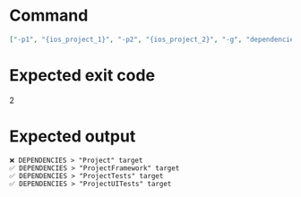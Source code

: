 # Command
```json
["-p1", "{ios_project_1}", "-p2", "{ios_project_2}", "-g", "dependencies", "-f", "console"]
```

# Expected exit code
2

# Expected output
```
❌ DEPENDENCIES > "Project" target
✅ DEPENDENCIES > "ProjectFramework" target
✅ DEPENDENCIES > "ProjectTests" target
✅ DEPENDENCIES > "ProjectUITests" target


```
